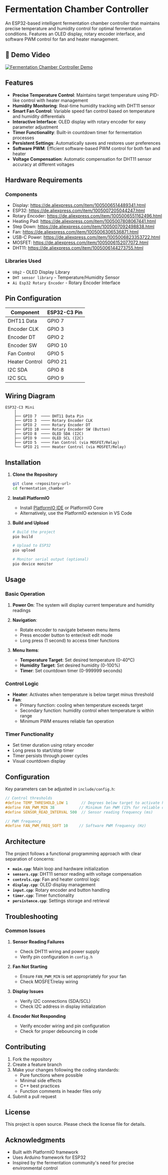 # Fermentation Chamber Controller

An ESP32-based intelligent fermentation chamber controller that maintains precise temperature and humidity control for optimal fermentation conditions. Features an OLED display, rotary encoder interface, and software PWM control for fan and heater management.

## 🎥 Demo Video

[![Fermentation Chamber Controller Demo](https://img.shields.io/badge/YouTube-Watch%20Demo-red?style=for-the-badge&logo=youtube)](https://youtu.be/tLW_WAPdoeg)

## Features

- **Precise Temperature Control**: Maintains target temperature using PID-like control with heater management
- **Humidity Monitoring**: Real-time humidity tracking with DHT11 sensor
- **Smart Fan Control**: Variable speed fan control based on temperature and humidity differentials
- **Interactive Interface**: OLED display with rotary encoder for easy parameter adjustment
- **Timer Functionality**: Built-in countdown timer for fermentation processes
- **Persistent Settings**: Automatically saves and restores user preferences
- **Software PWM**: Efficient software-based PWM control for both fan and heater
- **Voltage Compensation**: Automatic compensation for DHT11 sensor accuracy at different voltages

## Hardware Requirements

### Components
- Display: https://de.aliexpress.com/item/1005006514489341.html
- ESP32: https://de.aliexpress.com/item/1005007205044247.html
- Rotary Encoder: https://de.aliexpress.com/item/1005006551162496.html
- Heating Pad: https://de.aliexpress.com/item/1005007808067441.html
- Step Down: https://de.aliexpress.com/item/1005007092498838.html
- Fan: https://de.aliexpress.com/item/1005006306536871.html
- USB-C Power: https://de.aliexpress.com/item/1005006823353722.html
- MOSFET: https://de.aliexpress.com/item/1005006152077072.html
- DHT11: https://de.aliexpress.com/item/1005006144273755.html

### Libraries Used
- `U8g2` - OLED Display Library
- `DHT sensor library` - Temperature/Humidity Sensor
- `Ai Esp32 Rotary Encoder` - Rotary Encoder Interface

## Pin Configuration

| Component | ESP32-C3 Pin |
|-----------|--------------|
| DHT11 Data | GPIO 7 |
| Encoder CLK | GPIO 3 |
| Encoder DT | GPIO 2 |
| Encoder SW | GPIO 10 |
| Fan Control | GPIO 5 |
| Heater Control | GPIO 21 |
| I2C SDA | GPIO 8 |
| I2C SCL | GPIO 9 |

## Wiring Diagram

```
ESP32-C3 Mini
    │
    ├── GPIO 7  ──── DHT11 Data Pin
    ├── GPIO 3  ──── Rotary Encoder CLK
    ├── GPIO 2  ──── Rotary Encoder DT
    ├── GPIO 10 ──── Rotary Encoder SW (Button)
    ├── GPIO 8  ──── OLED SDA (I2C)
    ├── GPIO 9  ──── OLED SCL (I2C)
    ├── GPIO 5  ──── Fan Control (via MOSFET/Relay)
    └── GPIO 21 ──── Heater Control (via MOSFET/Relay)
```

## Installation

1. **Clone the Repository**
   ```bash
   git clone <repository-url>
   cd fermentation_chamber
   ```

2. **Install PlatformIO**
   - Install [PlatformIO IDE](https://platformio.org/platformio-ide) or PlatformIO Core
   - Alternatively, use the PlatformIO extension in VS Code

3. **Build and Upload**
   ```bash
   # Build the project
   pio build

   # Upload to ESP32
   pio upload

   # Monitor serial output (optional)
   pio device monitor
   ```

## Usage

### Basic Operation

1. **Power On**: The system will display current temperature and humidity readings
2. **Navigation**: 
   - Rotate encoder to navigate between menu items
   - Press encoder button to enter/exit edit mode
   - Long press (1 second) to access timer functions

3. **Menu Items**:
   - **Temperature Target**: Set desired temperature (0-40°C)
   - **Humidity Target**: Set desired humidity (0-100%)
   - **Timer**: Set countdown timer (0-999999 seconds)

### Control Logic

- **Heater**: Activates when temperature is below target minus threshold
- **Fan**: 
  - Primary function: cooling when temperature exceeds target
  - Secondary function: humidity control when temperature is within range
  - Minimum PWM ensures reliable fan operation

### Timer Functionality
- Set timer duration using rotary encoder
- Long press to start/stop timer
- Timer persists through power cycles
- Visual countdown display

## Configuration

Key parameters can be adjusted in `include/config.h`:

```cpp
// Control thresholds
#define TEMP_THRESHOLD_LOW 1      // Degrees below target to activate heater
#define FAN_PWM_MIN 38           // Minimum fan PWM (15% for reliable operation)
#define SENSOR_READ_INTERVAL 500  // Sensor reading frequency (ms)

// PWM frequency
#define FAN_PWM_FREQ_SOFT 10     // Software PWM frequency (Hz)
```

## Architecture

The project follows a functional programming approach with clear separation of concerns:

- **`main.cpp`**: Main loop and hardware initialization
- **`sensors.cpp`**: DHT11 sensor reading with voltage compensation
- **`controls.cpp`**: Fan and heater control logic
- **`display.cpp`**: OLED display management
- **`input.cpp`**: Rotary encoder and button handling
- **`timer.cpp`**: Timer functionality
- **`persistence.cpp`**: Settings storage and retrieval

## Troubleshooting

### Common Issues

1. **Sensor Reading Failures**
   - Check DHT11 wiring and power supply
   - Verify pin configuration in `config.h`

2. **Fan Not Starting**
   - Ensure `FAN_PWM_MIN` is set appropriately for your fan
   - Check MOSFET/relay wiring

3. **Display Issues**
   - Verify I2C connections (SDA/SCL)
   - Check I2C address in display initialization

4. **Encoder Not Responding**
   - Verify encoder wiring and pin configuration
   - Check for proper debouncing in code

## Contributing

1. Fork the repository
2. Create a feature branch
3. Make your changes following the coding standards:
   - Pure functions where possible
   - Minimal side effects
   - C++ best practices
   - Function comments in header files only
4. Submit a pull request

## License

This project is open source. Please check the license file for details.

## Acknowledgments

- Built with PlatformIO framework
- Uses Arduino framework for ESP32
- Inspired by the fermentation community's need for precise environmental control 